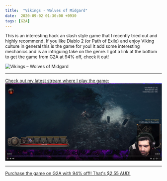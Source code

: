 ```yaml
---
title:  "Vikings - Wolves of Midgard"
date:  2020-09-02 01:30:00 +0930
tags: [G2A]
---
```

This is an interesting hack an slash style game that I recently tried out and highly recommend. If you like Diablo 2 (or Path of Exile) and enjoy Viking culture in general this is the game for you! It add some interesting mechanics and is an intriguing take on the genre. I got a link at the bottom to get the game from G2A at 94% off, check it out!

![Vikings – Wolves of Midgard](https://steamcdn-a.akamaihd.net/steam/apps/404590/header.jpg?t=1593166237)

***

[Check out my latest stream where I play the game:](https://www.twitch.tv/videos/727947658)
![Twitch Stream](/images/viking_screenshot.png)

***

[Purchase the game on G2A with 94% off!! That's $2.55 AUD!](https://www.g2a.com/n/fs-vikings)
